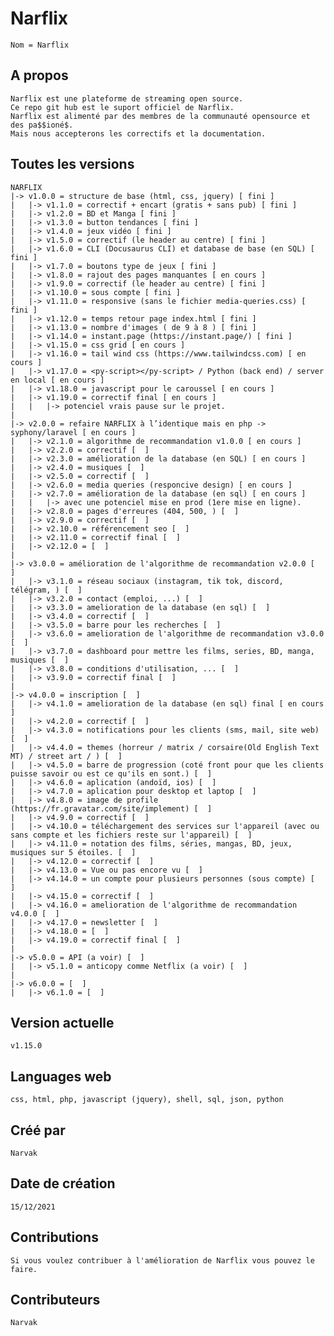 # Narflix
	Nom = Narflix

## A propos
	Narflix est une plateforme de streaming open source.
	Ce repo git hub est le suport officiel de Narflix.
	Narflix est alimenté par des membres de la communauté opensource et des pa$$ioné$.
	Mais nous accepterons les correctifs et la documentation.

## Toutes les versions
	NARFLIX
	|-> v1.0.0 = structure de base (html, css, jquery) [ fini ]
	|	|-> v1.1.0 = correctif + encart (gratis + sans pub) [ fini ]
	|	|-> v1.2.0 = BD et Manga [ fini ]
	|	|-> v1.3.0 = button tendances [ fini ]
	|	|-> v1.4.0 = jeux vidéo [ fini ]
	|	|-> v1.5.0 = correctif (le header au centre) [ fini ]
	|	|-> v1.6.0 = CLI (Docusaurus CLI) et database de base (en SQL) [ fini ]
	|	|-> v1.7.0 = boutons type de jeux [ fini ]
	|	|-> v1.8.0 = rajout des pages manquantes [ en cours ]
	|	|-> v1.9.0 = correctif (le header au centre) [ fini ]
	|	|-> v1.10.0 = sous compte [ fini ]
	|	|-> v1.11.0 = responsive (sans le fichier media-queries.css) [ fini ]
	|	|-> v1.12.0 = temps retour page index.html [ fini ]
	|	|-> v1.13.0 = nombre d'images ( de 9 à 8 ) [ fini ]
	|	|-> v1.14.0 = instant.page (https://instant.page/) [ fini ]
	|	|-> v1.15.0 = css grid [ en cours ]
	|	|-> v1.16.0 = tail wind css (https://www.tailwindcss.com) [ en cours ]
	|	|-> v1.17.0 = <py-script></py-script> / Python (back end) / server en local [ en cours ]
	|	|-> v1.18.0 = javascript pour le caroussel [ en cours ]
	|	|-> v1.19.0 = correctif final [ en cours ]
	|	|	|-> potenciel vrais pause sur le projet.
	|
	|-> v2.0.0 = refaire NARFLIX à l’identique mais en php -> syphony/laravel [ en cours ]
	|	|-> v2.1.0 = algorithme de recommandation v1.0.0 [ en cours ]
	|	|-> v2.2.0 = correctif [  ]
	|	|-> v2.3.0 = amélioration de la database (en SQL) [ en cours ]
	|	|-> v2.4.0 = musiques [  ]
	|	|-> v2.5.0 = correctif [  ]
	|	|-> v2.6.0 = media queries (responcive design) [ en cours ]
	|	|-> v2.7.0 = amélioration de la database (en sql) [ en cours ]
	|	|	|-> avec une potenciel mise en prod (1ere mise en ligne).
	|	|-> v2.8.0 = pages d'erreures (404, 500, ) [  ]
	|	|-> v2.9.0 = correctif [  ]
	|	|-> v2.10.0 = référencement seo [  ]
	|	|-> v2.11.0 = correctif final [  ]
	|	|-> v2.12.0 = [  ]
	|
	|-> v3.0.0 = amélioration de l'algorithme de recommandation v2.0.0 [  ]
	|	|-> v3.1.0 = réseau sociaux (instagram, tik tok, discord, télégram, ) [  ]
	|	|-> v3.2.0 = contact (emploi, ...) [  ]
	|	|-> v3.3.0 = amelioration de la database (en sql) [  ]
	|	|-> v3.4.0 = correctif [  ]
	|	|-> v3.5.0 = barre pour les recherches [  ]
	|	|-> v3.6.0 = amelioration de l'algorithme de recommandation v3.0.0 [  ]
	|	|-> v3.7.0 = dashboard pour mettre les films, series, BD, manga, musiques [  ]
	|	|-> v3.8.0 = conditions d'utilisation, ... [  ]
	|	|-> v3.9.0 = correctif final [  ]
	|
	|-> v4.0.0 = inscription [  ]
	|	|-> v4.1.0 = amelioration de la database (en sql) final [ en cours ]
	|	|-> v4.2.0 = correctif [  ]
	|	|-> v4.3.0 = notifications pour les clients (sms, mail, site web) [  ]
	|	|-> v4.4.0 = themes (horreur / matrix / corsaire(Old English Text MT) / street art / ) [  ]
	|	|-> v4.5.0 = barre de progression (coté front pour que les clients puisse savoir ou est ce qu'ils en sont.) [  ]
	|	|-> v4.6.0 = aplication (andoïd, ios) [  ]
	|	|-> v4.7.0 = aplication pour desktop et laptop [  ]
	|	|-> v4.8.0 = image de profile (https://fr.gravatar.com/site/implement) [  ]
	|	|-> v4.9.0 = correctif [  ]
	|	|-> v4.10.0 = téléchargement des services sur l'appareil (avec ou sans compte et les fichiers reste sur l'appareil) [  ]
	|	|-> v4.11.0 = notation des films, séries, mangas, BD, jeux, musiques sur 5 étoiles. [  ]
	|	|-> v4.12.0 = correctif [  ]
	|	|-> v4.13.0 = Vue ou pas encore vu [  ]
	|	|-> v4.14.0 = un compte pour plusieurs personnes (sous compte) [  ]
	|	|-> v4.15.0 = correctif [  ]
	|	|-> v4.16.0 = amelioration de l'algorithme de recommandation v4.0.0 [  ]
	|	|-> v4.17.0 = newsletter [  ]
	|	|-> v4.18.0 = [  ]
	|	|-> v4.19.0 = correctif final [  ]
	|
	|-> v5.0.0 = API (a voir) [  ]
	|	|-> v5.1.0 = anticopy comme Netflix (a voir) [  ]
	|
	|-> v6.0.0 = [  ]
	|	|-> v6.1.0 = [  ]

## Version actuelle
	v1.15.0

## Languages web
	css, html, php, javascript (jquery), shell, sql, json, python

## Créé par 
	Narvak

## Date de création
	15/12/2021

## Contributions
	Si vous voulez contribuer à l'amélioration de Narflix vous pouvez le faire.

## Contributeurs
	Narvak
